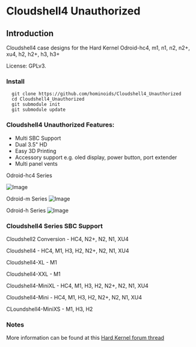 # Cloudshell4 Unauthorized


## Introduction

Cloudshell4 case designs for the Hard Kernel Odroid-hc4, m1, n1, n2, n2+, xu4, h2, h2+, h3, h3+

License: GPLv3.

### Install
```
  git clone https://github.com/hominoids/Cloudshell4_Unauthorized
  cd Cloudshell4_Unauthorized
  git submodule init
  git submodule update

```

### Cloudshell4 Unauthorized Features:
-  Multi SBC Support
-  Dual 3.5" HD
-  Easy 3D Printing
-  Accessory support e.g. oled display, power button, port extender
-  Multi panel vents

Odroid-hc4 Series

![Image](Cloudshell4_Series.gif)

Odroid-m Series
![Image](Cloudshell4_M_Series.gif)

Odroid-h Series
![Image](Cloudshell4_H_Series.gif)

### Cloudshell4 Series SBC Support

Cloudshell2 Conversion - HC4, N2+, N2, N1, XU4

Cloudshell4 - HC4, M1, H3, H2, N2+, N2, N1, XU4

Cloudshell4-XL - M1

Cloudshell4-XXL - M1

Cloudshell4-MiniXL - HC4, M1, H3, H2, N2+, N2, N1, XU4

Cloudshell4-Mini - HC4, M1, H3, H2, N2+, N2, N1, XU4

CLoundshell4-MiniXS - M1, H3, H2


### Notes

  More information can be found at this [Hard Kernel forum thread](https://forum.odroid.com/viewtopic.php?f=206&t=40769)


